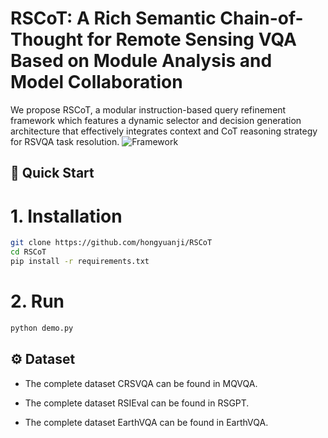 # RSCoT: A Rich Semantic Chain-of-Thought for Remote Sensing VQA Based on Module Analysis and Model Collaboration
We propose RSCoT, a modular instruction-based query refinement framework which features a dynamic selector and decision generation architecture that effectively integrates context and CoT reasoning strategy for RSVQA task resolution.
![Framework](./image/framework.png)
## 🚀 Quick Start
# 1. Installation
```bash
git clone https://github.com/hongyuanji/RSCoT
cd RSCoT
pip install -r requirements.txt
 ```
# 2. Run
```bash
python demo.py
 ```
## ⚙️ Dataset
* The complete dataset CRSVQA can be found in MQVQA.

* The complete dataset RSIEval can be found in RSGPT.

* The complete dataset EarthVQA can be found in EarthVQA.

